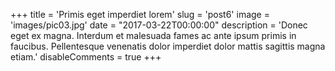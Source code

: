 +++
title = 'Primis eget imperdiet lorem'
slug = 'post6'
image = 'images/pic03.jpg'
date = "2017-03-22T00:00:00"
description = 'Donec eget ex magna. Interdum et malesuada fames ac ante ipsum primis in faucibus. Pellentesque venenatis dolor imperdiet dolor mattis sagittis magna etiam.'
disableComments = true
+++